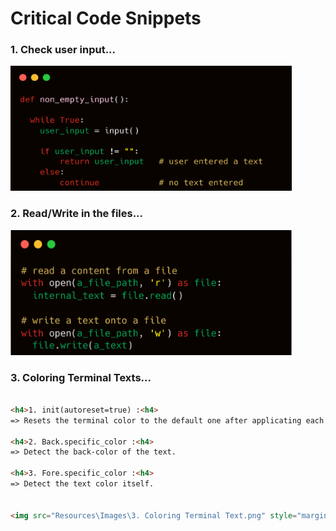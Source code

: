 # Critical Code Snippets

### 1. Check user input...

<img src="Images\1. check user input.png" style="margin:0; width:450px; height:200px; background-color:red">



### 2. Read/Write in the files...

<img src="Images\2. file handling.png" style="margin:0; width:450px; height:200px; background-color:red">



### 3. Coloring Terminal Texts...

```html

<h4>1. init(autoreset=true) :<h4>
=> Resets the terminal color to the default one after applicating each coloring process, (writing this line at begginning of the function make you don't have to manually reset it after each print statement).

<h4>2. Back.specific_color :<h4>
=> Detect the back-color of the text.

<h4>3. Fore.specific_color :<h4>
=> Detect the text color itself.


<img src="Resources\Images\3. Coloring Terminal Text.png" style="margin:0; width:450px; height:200px; background-color:red">
```

